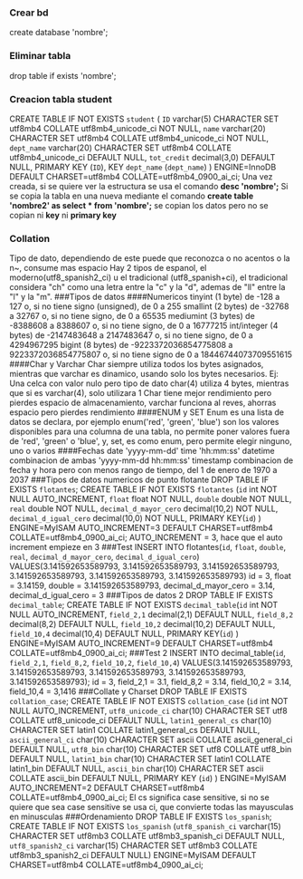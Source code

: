 ### Crear bd
create database 'nombre';
### Eliminar tabla
drop table if exists 'nombre';
### Creacion tabla student
CREATE TABLE IF NOT EXISTS `student` ( `ID` varchar(5) CHARACTER SET utf8mb4 COLLATE utf8mb4_unicode_ci NOT NULL, `name` varchar(20) CHARACTER SET utf8mb4 COLLATE utf8mb4_unicode_ci NOT NULL, `dept_name` varchar(20) CHARACTER SET utf8mb4 COLLATE utf8mb4_unicode_ci DEFAULT NULL, `tot_credit` decimal(3,0) DEFAULT NULL, PRIMARY KEY (`ID`), KEY `dept_name` (`dept_name`) ) ENGINE=InnoDB DEFAULT CHARSET=utf8mb4 COLLATE=utf8mb4_0900_ai_ci;
Una vez creada, si se quiere ver la estructura se usa el comando **desc 'nombre';**
Si se copia la tabla en una nueva mediante el comando **create table 'nombre2' as select * from 'nombre';** se copian los datos pero no se copian ni **key** ni **primary key**
### Collation
Tipo de dato, dependiendo de este puede que reconozca o no acentos o la n~, consume mas espacio
Hay 2 tipos de espanol, el moderno(utf8_spanish2_ci) u el tradicional (utf8_spanish+ci), el tradicional considera "ch" como una letra entre la "c" y la "d", ademas de "ll" entre la "l" y la "m".
###Tipos de datos
####Numericos
tinyint (1 byte) de -128 a 127 o, si no tiene signo (unsigned), de 0 a 255
smallint (2 bytes) de -32768 a 32767 o, si no tiene signo, de 0 a 65535 
mediumint (3 bytes) de -8388608 a 8388607 o, si no tiene signo, de 0 a 16777215
int/integer (4 bytes) de -2147483648 a 2147483647 o, si no tiene signo, de 0 a 4294967295
bigint (8 bytes) de -9223372036854775808 a 9223372036854775807 o, si no tiene signo de 0 a 18446744073709551615
####Char y Varchar
Char siempre utiliza todos los bytes asignados, mientras que varchar es dinamico, usando solo los bytes necesarios.
Ej: Una celca con valor nulo pero tipo de dato char(4) utiliza 4 bytes, mientras que si es varchar(4), solo utilizara 1
Char tiene mejor rendimiento pero pierdes espacio de almacenamiento, varchar funciona al reves, ahorras espacio pero pierdes rendimiento
####ENUM  y SET
Enum es una lista de datos se declara, por ejemplo enum('red', 'green', 'blue') son los valores disponibles para una columna de una tabla, no permite poner valores fuera de 'red', 'green' o 'blue', y, set, es como enum, pero permite elegir ninguno, uno o varios
####Fechas
date 'yyyy-mm-dd' 
time 'hh:mm:ss'
datetime combinacion de ambas 'yyyy-mm-dd hh:mm:ss'
timestamp combinacion de fecha y hora pero con menos rango de tiempo, del 1 de enero de 1970 a 2037
###Tipos de datos numericos de punto flotante
DROP TABLE IF EXISTS `flotantes`; CREATE TABLE IF NOT EXISTS `flotantes` (`id` int NOT NULL AUTO_INCREMENT, `float` float NOT NULL, `double` double NOT NULL, `real` double NOT NULL, `decimal_d_mayor_cero` decimal(10,2) NOT NULL, `decimal_d_igual_cero` decimal(10,0) NOT NULL, PRIMARY KEY(`id`) ) ENGINE=MyISAM AUTO_INCREMENT=3 DEFAULT CHARSET=utf8mb4 COLLATE=utf8mb4_0900_ai_ci;
AUTO_INCREMENT = 3, hace que el auto increment empieze en 3
###Test
INSERT INTO flotantes(`id`, `float`, `double`, `real`, `decimal_d_mayor_cero`, `decimal_d_igual_cero`) VALUES(3.141592653589793, 3.141592653589793, 3.141592653589793, 3.141592653589793, 3.141592653589793, 3.141592653589793)
id = 3, float = 3.14159, double = 3.141592653589793, decimal_d_mayor_cero = 3.14, decimal_d_igual_cero = 3
###Tipos de datos 2
DROP TABLE IF EXISTS `decimal_table`; CREATE TABLE IF NOT EXISTS `decimal_table`(`id` int NOT NULL AUTO_INCREMENT, `field_2,1` decimal(2,1) DEFAULT NULL, `field_8,2` decimal(8,2) DEFAULT NULL, `field_10,2` decimal(10,2) DEFAULT NULL, `field_10,4` decimal(10,4) DEFAULT NULL, PRIMARY KEY(`id`) ) ENGINE=MyISAM AUTO_INCREMENT=9 DEFAULT CHARSET=utf8mb4 COLLATE=utf8mb4_0900_ai_ci;
###Test 2
INSERT INTO decimal_table(`id`, `field_2,1`, `field_8,2`, `field_10,2`, `field_10,4`) VALUES(3.141592653589793, 3.141592653589793, 3.141592653589793, 3.141592653589793, 3.141592653589793);
id = 3, field_2,1 = 3.1, field_8,2 = 3.14, field_10,2 = 3.14, field_10,4 = 3,1416
###Collate y Charset
DROP TABLE IF EXISTS `collation_case`; CREATE TABLE IF NOT EXISTS `collation_case` (`id` int NOT NULL AUTO_INCREMENT, `utf8_unicode_ci` char(10) CHARACTER SET utf8 COLLATE utf8_unicode_ci DEFAULT NULL, `latin1_general_cs` char(10) CHARACTER SET latin1 COLLATE latin1_general_cs DEFAULT NULL, `ascii_general_ci` char(10) CHARACTER SET ascii COLLATE ascii_general_ci DEFAULT NULL, `utf8_bin` char(10) CHARACTER SET utf8 COLLATE utf8_bin DEFAULT NULL, `latin1_bin` char(10) CHARACTER SET latin1 COLLATE latin1_bin DEFAULT NULL, `ascii_bin` char(10) CHARACTER SET ascii COLLATE ascii_bin DEFAULT NULL, PRIMARY
KEY (`id`) ) ENGINE=MyISAM AUTO_INCREMENT=2 DEFAULT CHARSET=utf8mb4 COLLATE=utf8mb4_0900_ai_ci;
El cs significa case sensitive, si no se quiere que sea case sensitive se usa ci, que convierte todas las mayusculas en minusculas
###Ordenamiento
DROP TABLE IF EXISTS `los_spanish`; CREATE TABLE IF NOT EXISTS `los_spanish` (`utf8_spanish_ci` varchar(15) CHARACTER SET utf8mb3 COLLATE utf8mb3_spanish_ci DEFAULT NULL, `utf8_spanish2_ci` varchar(15) CHARACTER SET utf8mb3 COLLATE utf8mb3_spanish2_ci DEFAULT NULL) ENGINE=MyISAM DEFAULT CHARSET=utf8mb4 COLLATE=utf8mb4_0900_ai_ci;

